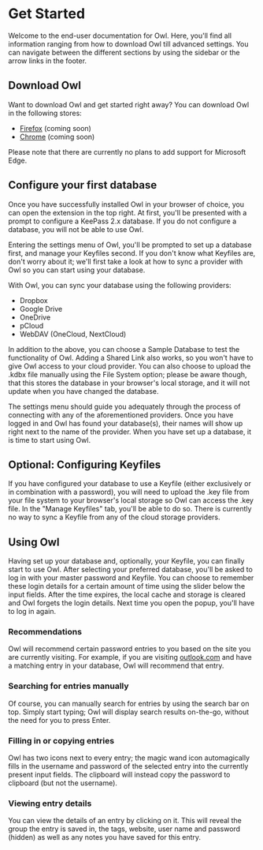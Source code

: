 # Get Started

Welcome to the end-user documentation for Owl. Here, you'll find all information ranging from how to download Owl till advanced settings.
You can navigate between the different sections by using the sidebar or the arrow links in the footer.

## Download Owl

Want to download Owl and get started right away? You can download Owl in the following stores:

* [Firefox](#) (coming soon)
* [Chrome](#) (coming soon)

Please note that there are currently no plans to add support for Microsoft Edge.

## Configure your first database

Once you have successfully installed Owl in your browser of choice, you can open the extension in the top right. At first, you'll be presented with a prompt to configure a KeePass 2.x database. If you do not configure a database, you will not be able to use Owl. 

Entering the settings menu of Owl, you'll be prompted to set up a database first, and manage your Keyfiles second. If you don't know what Keyfiles are, don't worry about it; we'll first take a look at how to sync a provider with Owl so you can start using your database. 

With Owl, you can sync your database using the following providers:

* Dropbox
* Google Drive
* OneDrive
* pCloud
* WebDAV (OneCloud, NextCloud)

In addition to the above, you can choose a Sample Database to test the functionality of Owl. Adding a Shared Link also works, so you won't have to give Owl access to your cloud provider. You can also choose to upload the .kdbx file manually using the File System option; please be aware though, that this stores the database in your browser's local storage, and it will not update when you have changed the database. 

The settings menu should guide you adequately through the process of connecting with any of the aforementioned providers. Once you have logged in and Owl has found your database(s), their names will show up right next to the name of the provider. When you have set up a database, it is time to start using Owl.

## Optional: Configuring Keyfiles

If you have configured your database to use a Keyfile (either exclusively or in combination with a password), you will need to upload the .key file from your file system to your browser's local storage so Owl can access the .key file. In the "Manage Keyfiles" tab, you'll be able to do so. There is currently no way to sync a Keyfile from any of the cloud storage providers.

## Using Owl

Having set up your database and, optionally, your Keyfile, you can finally start to use Owl. After selecting your preferred database, you'll be asked to log in with your master password and Keyfile. You can choose to remember these login details for a certain amount of time using the slider below the input fields. After the time expires, the local cache and storage is cleared and Owl forgets the login details. Next time you open the popup, you'll have to log in again. 

### Recommendations

Owl will recommend certain password entries to you based on the site you are currently visiting. For example, if you are visiting [outlook.com](https://outlook.com/) and have a matching entry in your database, Owl will recommend that entry. 

### Searching for entries manually

Of course, you can manually search for entries by using the search bar on top. Simply start typing; Owl will display search results on-the-go, without the need for you to press Enter.

### Filling in or copying entries

Owl has two icons next to every entry; the magic wand icon automagically fills in the username and password of the selected entry into the currently present input fields. The clipboard will instead copy the password to clipboard (but not the username).

### Viewing entry details

You can view the details of an entry by clicking on it. This will reveal the group the entry is saved in, the tags, website, user name and password (hidden) as well as any notes you have saved for this entry.